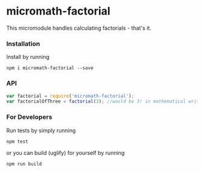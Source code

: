 # micromath-factorial

This micromodule handles calculating factorials - that's it.

### Installation

Install by running

```
npm i micromath-factorial --save
```

### API

```javascript
var factorial = require('micromath-factorial');
var factorialOfThree = factorial(3); //would be 3! in mathematical writing
```

### For Developers

Run tests by simply running

```
npm test
```

or you can build (uglify) for yourself by running

```
npm run build
```
